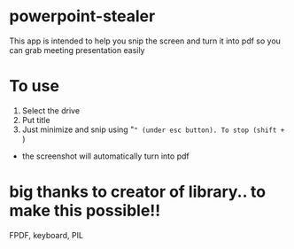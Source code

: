 # powerpoint-stealer
This app is intended to help you snip the screen and turn it into pdf so you can grab meeting presentation easily

# To use
1. Select the drive
2. Put title
3. Just minimize and snip using "`" (under esc button). To stop (shift + `)
- the screenshot will automatically turn into pdf

# big thanks to creator of library.. to make this possible!!
FPDF, keyboard, PIL
